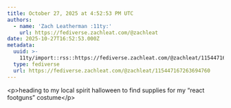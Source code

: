 ```yaml
---
title: October 27, 2025 at 4:52:53 PM UTC
authors:
  - name: 'Zach Leatherman :11ty:'
    url: https://fediverse.zachleat.com/@zachleat
date: 2025-10-27T16:52:53.000Z
metadata:
  uuid: >-
    11ty/import::rss::https://fediverse.zachleat.com/@zachleat/115447167263694760
  type: fediverse
  url: https://fediverse.zachleat.com/@zachleat/115447167263694760
---
```

\<p>heading to my local spirit halloween to find supplies for my “react footguns” costume\</p>